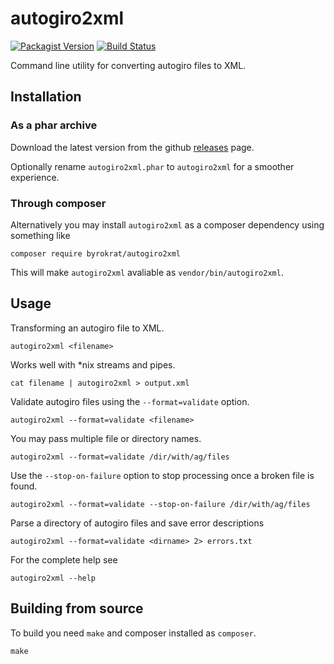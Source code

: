 # autogiro2xml

[![Packagist Version](https://img.shields.io/packagist/v/byrokrat/autogiro2xml.svg?style=flat-square)](https://packagist.org/packages/byrokrat/autogiro2xml)
[![Build Status](https://img.shields.io/travis/byrokrat/autogiro2xml/master.svg?style=flat-square)](https://travis-ci.org/byrokrat/autogiro2xml)

Command line utility for converting autogiro files to XML.

## Installation

### As a phar archive

Download the latest version from the github
[releases](https://github.com/byrokrat/autogiro2xml/releases) page.

Optionally rename `autogiro2xml.phar` to `autogiro2xml` for a smoother experience.

### Through composer

Alternatively you may install `autogiro2xml` as a composer dependency using
something like

```shell
composer require byrokrat/autogiro2xml
```

This will make `autogiro2xml` avaliable as `vendor/bin/autogiro2xml`.

## Usage

Transforming an autogiro file to XML.

```shell
autogiro2xml <filename>
```

Works well with \*nix streams and pipes.

```shell
cat filename | autogiro2xml > output.xml
```

Validate autogiro files using the `--format=validate` option.

```shell
autogiro2xml --format=validate <filename>
```

You may pass multiple file or directory names.

```shell
autogiro2xml --format=validate /dir/with/ag/files
```

Use the `--stop-on-failure` option to stop processing once a broken file is found.

```shell
autogiro2xml --format=validate --stop-on-failure /dir/with/ag/files
```

Parse a directory of autogiro files and save error descriptions

```shell
autogiro2xml --format=validate <dirname> 2> errors.txt
```

For the complete help see

```shell
autogiro2xml --help
```

## Building from source

To build you need `make` and composer installed as `composer`.

```shell
make
```
